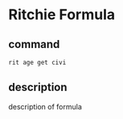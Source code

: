 # Ritchie Formula

## command

```bash
rit age get civi
```

## description

description of formula
